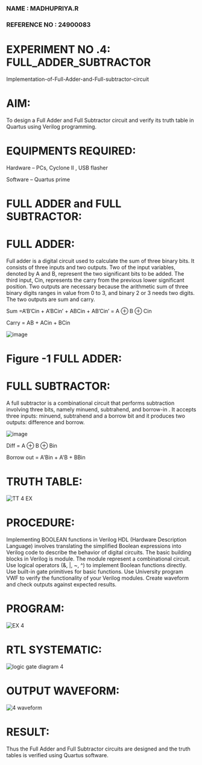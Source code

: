 ### NAME : MADHUPRIYA.R
### REFERENCE NO : 24900083
# EXPERIMENT NO .4: FULL_ADDER_SUBTRACTOR

Implementation-of-Full-Adder-and-Full-subtractor-circuit

# AIM:

To design a Full Adder and Full Subtractor circuit and verify its truth table in Quartus using Verilog programming.

# EQUIPMENTS REQUIRED:

Hardware – PCs, Cyclone II , USB flasher

Software – Quartus prime

# FULL ADDER and FULL SUBTRACTOR:

# FULL ADDER:

Full adder is a digital circuit used to calculate the sum of three binary bits. It consists of three inputs and two outputs. Two of the input variables, denoted by A and B, represent the two significant bits to be added. The third input, Cin, represents the carry from the previous lower significant position. Two outputs are necessary because the arithmetic sum of three binary digits ranges in value from 0 to 3, and binary 2 or 3 needs two digits. The two outputs are sum and carry.

Sum =A’B’Cin + A’BCin’ + ABCin + AB’Cin’ = A ⊕ B ⊕ Cin 

Carry = AB + ACin + BCin

![image](https://github.com/naavaneetha/FULL_ADDER_SUBTRACTOR/assets/154305477/0f30ba51-5ffb-4198-845f-18e054f675e7)

# Figure -1 FULL ADDER:

# FULL SUBTRACTOR:

A full subtractor is a combinational circuit that performs subtraction involving three bits, namely minuend, subtrahend, and borrow-in . It accepts three inputs: minuend, subtrahend and a borrow bit and it produces two outputs: difference and borrow.

![image](https://github.com/naavaneetha/FULL_ADDER_SUBTRACTOR/assets/154305477/02b24f51-ab51-4304-9ad6-7b81ffc1ead5)

Diff = A ⊕ B ⊕ Bin 

Borrow out = A'Bin + A'B + BBin

# TRUTH TABLE:


![TT 4 EX](https://github.com/user-attachments/assets/8e03d675-961d-48e9-9488-a7311e751748)

# PROCEDURE:

Implementing BOOLEAN functions in Verilog HDL (Hardware Description Language) involves translating the simplified Boolean expressions into Verilog code to describe the behavior of digital circuits. The basic building blocks in Verilog is module. The module represent a combinational circuit. Use logical operators (&, |, ~, ^) to implement Boolean functions directly. Use built-in gate primitives for basic functions. Use University program VWF to verify the functionality of your Verilog modules. Create waveform and check outputs against expected results.

# PROGRAM:


![EX 4](https://github.com/user-attachments/assets/9e7f0243-43d9-452c-824b-62963166b008)

# RTL SYSTEMATIC:

![logic gate diagram 4](https://github.com/user-attachments/assets/fb36aa01-0bc2-4188-a894-81d7d2d40b70)


# OUTPUT WAVEFORM:

![4 waveform](https://github.com/user-attachments/assets/49cd36eb-1428-43f9-b6d0-8f5579d7c1ed)

# RESULT:

Thus the Full Adder and Full Subtractor circuits are designed and the truth tables is verified using Quartus software.



